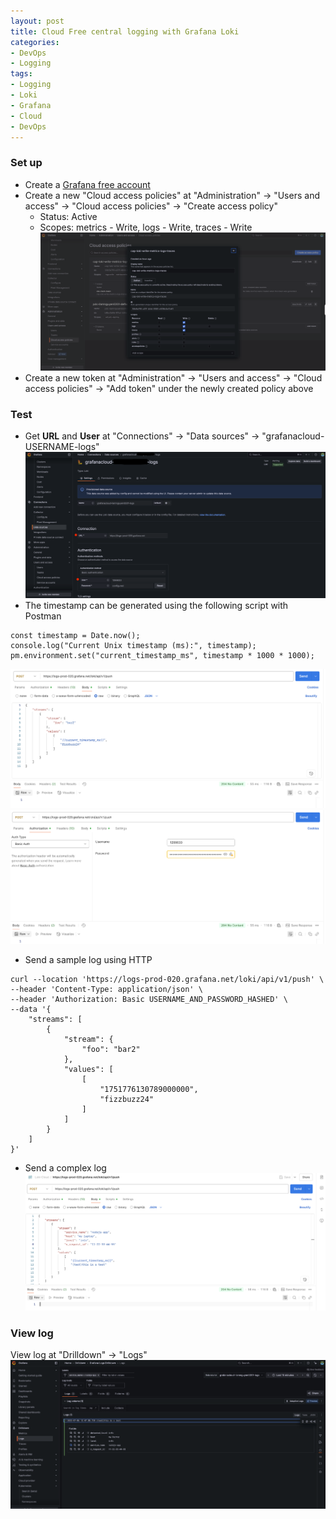 ```yaml
---
layout: post
title: Cloud Free central logging with Grafana Loki
categories:
- DevOps
- Logging
tags:
- Logging
- Loki
- Grafana
- Cloud
- DevOps
---
```


### Set up
- Create a [Grafana free account](https://grafana.com/auth/sign-up/create-user)
- Create a new "Cloud access policies" at "Administration" -> "Users and access" -> "Cloud access policies" -> "Create access policy"
    + Status: Active
    + Scopes: metrics - Write, logs - Write, traces - Write
![Create access policy](/images/2025/07/06/2025-7-6-Cloud-free-central-logging_create-access-policy.png)    
- Create a new token at "Administration" -> "Users and access" -> "Cloud access policies" -> "Add token" under the newly created policy above    

### Test
- Get **URL** and **User** at "Connections" -> "Data sources" -> "grafanacloud-USERNAME-logs"
![Connection information](/images/2025/07/06/2025-7-6-Cloud-free-central-logging_entry-information.png)
- The timestamp can be generated using the following script with Postman
```shell
const timestamp = Date.now();
console.log("Current Unix timestamp (ms):", timestamp);
pm.environment.set("current_timestamp_ms", timestamp * 1000 * 1000);
```
![Postman timestampt body](/images/2025/07/06/2025-7-6-Cloud-free-central-logging_postman2.png)
![Postman authorization](/images/2025/07/06/2025-7-6-Cloud-free-central-logging_postman1.png)
- Send a sample log using HTTP
```shell
curl --location 'https://logs-prod-020.grafana.net/loki/api/v1/push' \
--header 'Content-Type: application/json' \
--header 'Authorization: Basic USERNAME_AND_PASSWORD_HASHED' \
--data '{
    "streams": [
        {
            "stream": {
                "foo": "bar2"
            },
            "values": [
                [
                    "1751776130789000000",
                    "fizzbuzz24"
                ]
            ]
        }
    ]
}'
```
- Send a complex log
![Complex log Postman](/images/2025/07/06/2025-7-6-Cloud-free-central-logging_complex-message-postman.png)

### View log
View log at "Drilldown" -> "Logs"
![Complex log Loki](/images/2025/07/06/2025-7-6-Cloud-free-central-logging_complex-message-loki.png)
